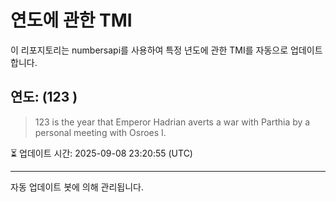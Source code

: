 
# 연도에 관한 TMI

이 리포지토리는 numbersapi를 사용하여 특정 년도에 관한 TMI를 자동으로 업데이트합니다.

## 연도: (123 )
> 123 is the year that Emperor Hadrian averts a war with Parthia by a personal meeting with Osroes I.

⏳ 업데이트 시간: 2025-09-08 23:20:55 (UTC)

---
자동 업데이트 봇에 의해 관리됩니다.
